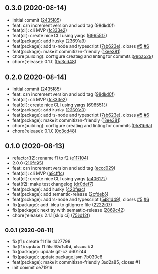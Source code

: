 ## 0.3.0 (2020-08-14)

* Initial commit ([2435185](https://github.com/arswarog/test/commit/2435185))
* feat: can increment version and add tag ([98dbd0f](https://github.com/arswarog/test/commit/98dbd0f))
* feat(cli): cli MVP ([fc833e2](https://github.com/arswarog/test/commit/fc833e2))
* feat(cli): create nice CLI using yargs ([6965513](https://github.com/arswarog/test/commit/6965513))
* feat(package): add husky ([23691a9](https://github.com/arswarog/test/commit/23691a9))
* feat(package): add ts-node and typescript ([7ab623e](https://github.com/arswarog/test/commit/7ab623e)), closes [#5](https://github.com/arswarog/test/issues/5) [#6](https://github.com/arswarog/test/issues/6)
* feat(package): make it commitizen-friendly ([13ee381](https://github.com/arswarog/test/commit/13ee381))
* chore(building): configure creating and linting for commits ([98ba529](https://github.com/arswarog/test/commit/98ba529))
* chore(release): 0.1.0 ([0c3cd48](https://github.com/arswarog/test/commit/0c3cd48))




## 0.2.0 (2020-08-14)

* Initial commit ([2435185](https://github.com/arswarog/test/commit/2435185))
* feat: can increment version and add tag ([98dbd0f](https://github.com/arswarog/test/commit/98dbd0f))
* feat(cli): cli MVP ([fc833e2](https://github.com/arswarog/test/commit/fc833e2))
* feat(cli): create nice CLI using yargs ([6965513](https://github.com/arswarog/test/commit/6965513))
* feat(package): add husky ([23691a9](https://github.com/arswarog/test/commit/23691a9))
* feat(package): add ts-node and typescript ([7ab623e](https://github.com/arswarog/test/commit/7ab623e)), closes [#5](https://github.com/arswarog/test/issues/5) [#6](https://github.com/arswarog/test/issues/6)
* feat(package): make it commitizen-friendly ([13ee381](https://github.com/arswarog/test/commit/13ee381))
* chore(building): configure creating and linting for commits ([0581b6a](https://github.com/arswarog/test/commit/0581b6a))
* chore(release): 0.1.0 ([0c3cd48](https://github.com/arswarog/test/commit/0c3cd48))




## 0.1.0 (2020-08-13)

* refactor(f2): rename f1 to f2 ([e117104](https://github.com/arswarog/test/commit/e117104))
* 2.0.0 ([216fd95](https://github.com/arswarog/test/commit/216fd95))
* feat: can increment version and add tag ([eccd029](https://github.com/arswarog/test/commit/eccd029))
* feat(cli): cli MVP ([a8cfffc](https://github.com/arswarog/test/commit/a8cfffc))
* feat(cli): create nice CLI using yargs ([a406172](https://github.com/arswarog/test/commit/a406172))
* feat(f2): make test changelog ([dc0def7](https://github.com/arswarog/test/commit/dc0def7))
* feat(package): add husky ([420feac](https://github.com/arswarog/test/commit/420feac))
* feat(package): add semantic-release ([2cfdeb6](https://github.com/arswarog/test/commit/2cfdeb6))
* feat(package): add ts-node and typescript ([5d81d49](https://github.com/arswarog/test/commit/5d81d49)), closes [#5](https://github.com/arswarog/test/issues/5) [#6](https://github.com/arswarog/test/issues/6)
* fix(package): add .idea to gitignore file ([2222f07](https://github.com/arswarog/test/commit/2222f07))
* fix(package): next try with semantic-release ([2869c42](https://github.com/arswarog/test/commit/2869c42))
* chore(release): 2.1.1 [skip ci] ([756d12f](https://github.com/arswarog/test/commit/756d12f))




## <small>0.0.1 (2020-08-11)</small>

* fix(f1): create f1 file dd27798
* fix(f1): update f1 file 49d1c9d, closes #2
* fix(package): update git-cz d601244
* fix(package): update package.json 7b030c6
* feat(package): make it commitizen-friendly 3ad2a85, closes #1
* init commit ce71916



